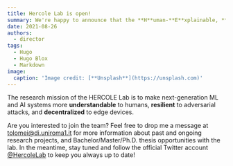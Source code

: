 ```yaml
---
title: Hercole Lab is open!
summary: We're happy to announce that the **H**uman-**E**xplainable, **R**obust, and **CO**llaborative **LE**arning (HERCOLE) Lab was officially launched today, August 26, 2021.
date: 2021-08-26
authors:
  - director
tags:
  - Hugo
  - Hugo Blox
  - Markdown
image:
  caption: 'Image credit: [**Unsplash**](https://unsplash.com)'
---
```


The research mission of the HERCOLE Lab is to make next-generation ML and AI systems more **understandable** to humans, **resilient** to adversarial attacks, and **decentralized** to edge devices.

Are you interested to join the team?
Feel free to drop me a message at [tolomei@di.uniroma1.it](mailto:tolomei@di.uniroma1.it) for more information about past and ongoing research projects, and Bachelor/Master/Ph.D. thesis opportunities with the lab.
In the meantime, stay tuned and follow the official Twitter account [@HercoleLab](https://x.com/HercoleLab) to keep you always up to date!